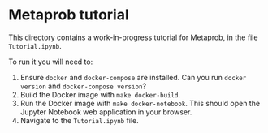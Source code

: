 # Metaprob tutorial

This directory contains a work-in-progress tutorial for Metaprob, in the file `Tutorial.ipynb`.

To run it you will need to:

1. Ensure `docker` and `docker-compose` are installed. Can you run `docker version` and `docker-compose version`?
2. Build the Docker image with `make docker-build`.
3. Run the Docker image with `make docker-notebook`. This should open the Jupyter Notebook web application in your browser.
4. Navigate to the `Tutorial.ipynb` file.
